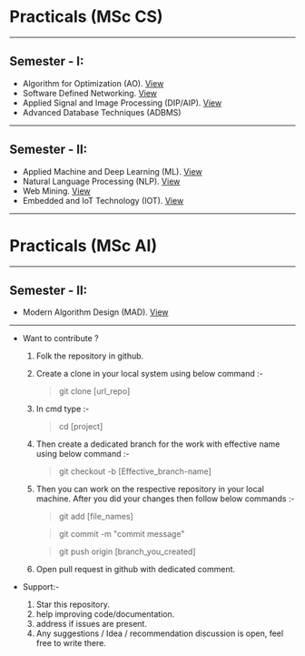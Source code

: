 # Practicals (MSc CS)
---
## Semester - I: 
* Algorithm for Optimization (AO).    [View](https://github.com/tusuii/All-Pracs)
* Software Defined Networking.    [View](https://github.com/tusuii/All-Pracs/blob/main/SDNPractical.pdf)
* Applied Signal and Image Processing (DIP/AIP).    [View](https://github.com/tusuii/All-Pracs/tree/main/AIP_Pract_ALL)
* Advanced Database Techniques (ADBMS)

---
## Semester - II: 
* Applied Machine and Deep Learning (ML).    [View](https://github.com/tusuii/All-Pracs/tree/Practical-Course-onApplied-Machine-and-Deep-Learning/ML%20and%20DL%20practicals)
* Natural Language Processing (NLP).    [View](https://github.com/tusuii/All-Pracs/tree/NLP/NLP)
* Web Mining.    [View](https://github.com/tusuii/All-Pracs/tree/main/Web_mining)
* Embedded and IoT Technology (IOT).    [View](https://github.com/tusuii/All-Pracs/tree/main/IOT)
---
# Practicals (MSc AI)
---
## Semester - II: 
* Modern Algorithm Design (MAD).    [View](https://github.com/tusuii/All-Pracs/tree/MAD)
---
- Want to contribute ?

    1) Folk the repository in github.

    2) Create a clone in your local system using below command :-

	    > git clone [url_repo]
	
    3) In cmd type :- 

	    > cd [project]

    4) Then create a dedicated branch for the work with effective name using below command :-

	    > git checkout -b [Effective_branch-name]

    5) Then you can work on the respective repository in your local machine. After you did your changes then follow below commands :-

	    > git add [file_names]  

	    > git commit -m "commit message"  

	    > git push origin [branch_you_created]  
        

    6) Open pull request in github with dedicated comment.

- Support:- 

    1. Star this repository.
    2. help improving code/documentation.
    3. address if issues are present.
    4. Any suggestions / Idea / recommendation discussion is open, feel free to write there.
